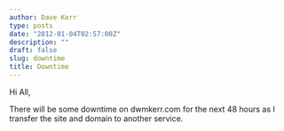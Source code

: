 ```yaml
---
author: Dave Kerr
type: posts
date: "2012-01-04T02:57:00Z"
description: ""
draft: false
slug: downtime
title: Downtime
---
```



<p>Hi All,</p>
<p>There will be some downtime on dwmkerr.com for the next 48 hours as I transfer the site and domain to another service.</p>

